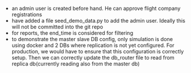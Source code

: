 * an admin user is created before hand. He can approve flight company registrations
* have added a file seed_demo_data.py to add the admin user. Ideally this will not be committed into the git repo
* for reports, the end_time is considered for filtering
* to demonstrate the master slave DB config, only simulation is done using docker and 2 DBs where replication is not yet configured. For production, we would have to ensure that this configuration is correctly setup. Then we can correctly update the db_router file to read from replica db(currently reading also from the master db)
